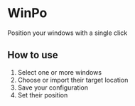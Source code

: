 # WinPo

Position your windows with a single click

## How to use

1. Select one or more windows
2. Choose or import their target location
3. Save your configuration
4. Set their position
